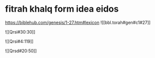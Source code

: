 # fitrah khalq form idea eidos

https://biblehub.com/genesis/1-27.htm#lexicon
![[bbl.torah#gen#c1#27]]

![[Qrsi#30:30]]

![[Qrsi#4:119]]

![[Qrsd#20:50]]